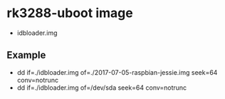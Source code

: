 # rk3288-uboot image

- idbloader.img


## Example
- dd if=./idbloader.img of=./2017-07-05-raspbian-jessie.img seek=64 conv=notrunc
- dd if=./idbloader.img of=/dev/sda seek=64 conv=notrunc

